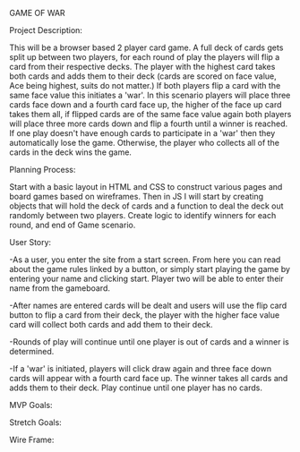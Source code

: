 GAME OF WAR

Project Description: 

This will be a browser based 2 player card game.  A full deck of cards gets split up between two players, for each round of play the players will flip a card from their respective decks.  The player with the highest card takes both cards and adds them to their deck (cards are scored on face value, Ace being highest, suits do not matter.)  If both players flip a card with the same face value this initiates a 'war'.  In this scenario players will place three cards face down and a fourth card face up, the higher of the face up card takes them all, if flipped cards are of the same face value again both players will place three more cards down and flip a fourth until a winner is reached.  If one play doesn't have enough cards to participate in a 'war' then they automatically lose the game.  Otherwise, the player who collects all of the cards in the deck wins the game. 

Planning Process: 

Start with a basic layout in HTML and CSS to construct various pages and board games based on wireframes.  Then in JS I will start by creating objects that will hold the deck of cards and a function to deal the deck out randomly between two players.  Create logic to identify winners for each round, and end of Game scenario. 


User Story:

-As a user, you enter the site from a start screen. From here you can read about the game rules linked by a button, or simply start playing the game by entering  your name and clicking start.  Player two will be able to enter their name from the gameboard. 

-After names are entered cards will be dealt and users will use the flip card button to flip a card from their deck, the player with the higher face value card will collect both cards and add them to their deck. 

-Rounds of play will continue until one player is out of cards and a winner is determined. 

-If a 'war' is initiated, players will click draw again and three face down cards will appear with a fourth card face up.  The winner takes all cards and adds them to their deck. Play continue until one player has no cards. 



MVP Goals:

Stretch Goals:

Wire Frame: